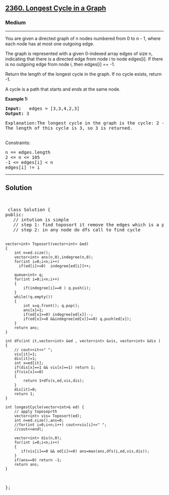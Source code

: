 
<h2><a href="https://leetcode.com/problems/longest-cycle-in-a-graph/description/">2360. Longest Cycle in a Graph</a></h2>
<h3>Medium</h3>
<hr>
<div><p>
You are given a directed graph of n nodes numbered from 0 to n - 1, where each node has at most one outgoing edge.

The graph is represented with a given 0-indexed array edges of size n, indicating that there is a directed edge from node i to node edges[i]. If there is no outgoing edge from node i, then edges[i] == -1.

Return the length of the longest cycle in the graph. If no cycle exists, return -1.

A cycle is a path that starts and ends at the same node.
</p>


<p><strong>Example 1:</strong></p>
<pre><strong>Input:</strong>   edges = [3,3,4,2,3]
<strong>Output:</strong> 3
</pre>
<pre>
Explanation:The longest cycle in the graph is the cycle: 2 -> 4 -> 3 -> 2.
The length of this cycle is 3, so 3 is returned.
  </pre>
  


Constraints:
<pre>
n == edges.length
2 <= n <= 105
-1 <= edges[i] < n
edges[i] != i
</pre>
<hr>
 <h2><strong><b>Solution</b></strong></h2>
 <br>
 <pre>
 class Solution {
public:
   // intution is simple 
   // step 1: find toposort it remove the edges which is a part of cycle
   // step 2: in any node do dfs call to find cycle 
    
    vector<int> Toposort(vector<int> &ed)
    {
        int n=ed.size();
        vector<int> ans(n,0),indegree(n,0);
        for(int i=0;i<n;i++)
          if(ed[i]>=0)  indegree[ed[i]]++;
         
        queue<int> q;   
        for(int i=0;i<n;i++)
        {
            if(indegree[i]==0 ) q.push(i);
        }
        while(!q.empty())
        {
            int x=q.front(); q.pop();
            ans[x]=1;
            if(ed[x]>=0) indegree[ed[x]]--;
            if(ed[x]>=0 &&indegree[ed[x]]==0) q.push(ed[x]);
        }
        return ans;
    }

    int dfs(int it,vector<int> &ed , vector<int> &vis, vector<int> &dis )
    {
        // cout<<it<<" ";
        vis[it]=1;
        dis[it]=1;
        int x=ed[it];
        if(dis[x]==1 && vis[x]==1) return 1;
        if(vis[x]==0)
        {
            return 1+dfs(x,ed,vis,dis);
        } 
        dis[it]=0;
        return 1;
    }
    
    int longestCycle(vector<int>& ed) {
        // apply toposoprth
        vector<int> vis= Toposort(ed);
        int n=ed.size(),ans=0;
        //for(int i=0;i<n;i++) cout<<vis[i]<<" ";
        //cout<<endl;
        
        vector<int> dis(n,0);
        for(int i=0;i<n;i++)
        {
           if(vis[i]==0 && ed[i]>=0) ans=max(ans,dfs(i,ed,vis,dis));
        }
        if(ans==0) return -1;
        return ans;                                                     
    }
};
 </pre>

